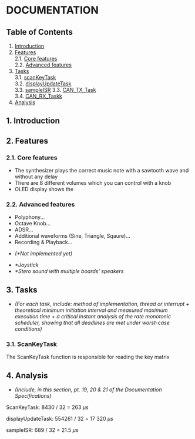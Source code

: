 DOCUMENTATION
=============================

Table of Contents
-----------------------------

1. [Introduction](#introduction)
2. [Features](#features)    
    2.1. [Core features](#corefeatures)     
    2.2. [Advanced features](#advancedfeatures) 
3. [Tasks](#tasks)  
    3.1. [scanKeyTask](#scankeytask)  
    3.2. [displayUpdateTask](#displayupdatetask)    
    3.3. [sampleISR]()
    3.3. [CAN_TX_Task](#cantxtask)  
    3.4. [CAN_RX_Taskk](#canrxtask) 
 4. [Analysis](#analysis)   

## 1. Introduction 

## 2. Features
### 2.1. Core features
- The synthesizer plays the correct music note with a sawtooth wave and without any delay
- There are 8 different volumes which you can control with a knob
- OLED display shows the 

### 2.2. Advanced features
- Polyphony...
- Octave Knob...
- ADSR...
- Additional waveforms (Sine, Triangle, Sqaure)...
- Recording & Playback...

* _(*Not implemented yet)_
- _*Joystick_
- _*Stero sound with multiple boards' speakers_

## 3. Tasks
* _(For each task, include: method of implementation, thread or interrupt + theoretical minimum initiation interval and measured maximum execution time + a critical instant analysis of the rate monotonic scheduler, showing that all deadlines are met under worst-case conditions)_
### 3.1. ScanKeyTask
The ScanKeyTask function is responsible for reading the key matrix

## 4. Analysis
* _(Include, in this section, pt. 19, 20 & 21 of the *Documentation Specifications*)_

ScanKeyTask: 8430 / 32 = 263 $\mu s$ 

displayUpdateTask: 554261 / 32 = 17 320 $\mu s$ 

sampleISR: 689 / 32 = 21.5 $\mu s$  
